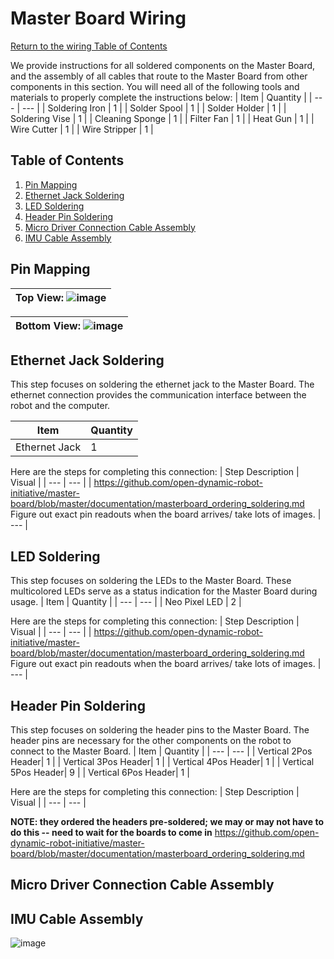 # Master Board Wiring
[Return to the wiring Table of Contents](https://github.com/EmiliaPsacharopoulos/Quadruped-8dof-Robot/tree/main/Wiring#table-of-contents)

We provide instructions for all soldered components on the Master Board, and the assembly of all cables that route to the Master Board from other components in this section.
You will need all of the following tools and materials to properly complete the instructions below:
| Item | Quantity | 
| --- | --- |
| Soldering Iron | 1 |
| Solder Spool | 1 |
| Solder Holder | 1 |
| Soldering Vise | 1 |
| Cleaning Sponge | 1 |
| Filter Fan | 1 |
| Heat Gun | 1 |
| Wire Cutter | 1 |
| Wire Stripper | 1 |

## Table of Contents
1. [Pin Mapping](https://github.com/EmiliaPsacharopoulos/Quadruped-8dof-Robot/blob/main/Wiring/Master%20Board%20Wiring/README.md#pin-mapping)
2. [Ethernet Jack Soldering](https://github.com/EmiliaPsacharopoulos/Quadruped-8dof-Robot/blob/main/Wiring/Master%20Board%20Wiring/README.md#ethernet-jack-soldering)
3. [LED Soldering](https://github.com/EmiliaPsacharopoulos/Quadruped-8dof-Robot/blob/main/Wiring/Master%20Board%20Wiring/README.md#led-soldering)
4. [Header Pin Soldering](https://github.com/EmiliaPsacharopoulos/Quadruped-8dof-Robot/blob/main/Wiring/Master%20Board%20Wiring/README.md#header-pin-soldering)
5. [Micro Driver Connection Cable Assembly](https://github.com/EmiliaPsacharopoulos/Quadruped-8dof-Robot/blob/main/Wiring/Master%20Board%20Wiring/README.md#micro-driver-connection-cable-assembly)
6. [IMU Cable Assembly](https://github.com/EmiliaPsacharopoulos/Quadruped-8dof-Robot/blob/main/Wiring/Master%20Board%20Wiring/README.md#imu-cable-assembly)


## Pin Mapping
| **Top View:** ![image](https://user-images.githubusercontent.com/84528674/119567724-aa8d9f80-bd7a-11eb-8e6f-2d004598f861.png) | 
| --- |

| **Bottom View:** ![image](https://user-images.githubusercontent.com/84528674/119568004-03f5ce80-bd7b-11eb-9032-dd6e481519e0.png) |
| --- |

## Ethernet Jack Soldering
This step focuses on soldering the ethernet jack to the Master Board. The ethernet connection provides the communication interface between the robot and the computer.

| Item | Quantity | 
| --- | --- |
| Ethernet Jack | 1 |

Here are the steps for completing this connection:
| Step Description | Visual | 
| --- | --- |
| https://github.com/open-dynamic-robot-initiative/master-board/blob/master/documentation/masterboard_ordering_soldering.md Figure out exact pin readouts when the board arrives/ take lots of images. | --- |



## LED Soldering
This step focuses on soldering the LEDs to the Master Board. These multicolored LEDs serve as a status indication for the Master Board during usage.
| Item | Quantity | 
| --- | --- |
| Neo Pixel LED | 2 |

Here are the steps for completing this connection:
| Step Description | Visual | 
| --- | --- |
| https://github.com/open-dynamic-robot-initiative/master-board/blob/master/documentation/masterboard_ordering_soldering.md Figure out exact pin readouts when the board arrives/ take lots of images. | --- |



## Header Pin Soldering
This step focuses on soldering the header pins to the Master Board. The header pins are necessary for the other components on the robot to connect to the Master Board.
| Item | Quantity | 
| --- | --- |
| Vertical 2Pos Header| 1 |
| Vertical 3Pos Header| 1 |
| Vertical 4Pos Header| 1 |
| Vertical 5Pos Header| 9 |
| Vertical 6Pos Header| 1 |

Here are the steps for completing this connection:
| Step Description | Visual | 
| --- | --- |

**NOTE: they ordered the headers pre-soldered; we may or may not have to do this -- need to wait for the boards to come in**
https://github.com/open-dynamic-robot-initiative/master-board/blob/master/documentation/masterboard_ordering_soldering.md



## Micro Driver Connection Cable Assembly




## IMU Cable Assembly
![image](https://user-images.githubusercontent.com/84528674/119567389-436feb00-bd7a-11eb-857d-8b1f1f965b0b.png)

